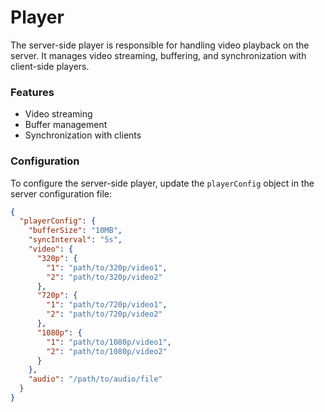 # Player 

The server-side player is responsible for handling video playback on the server. It manages video streaming, buffering, and synchronization with client-side players.

### Features

- Video streaming
- Buffer management
- Synchronization with clients

### Configuration

To configure the server-side player, update the `playerConfig` object in the server configuration file:

```json
{
  "playerConfig": {
    "bufferSize": "10MB",
    "syncInterval": "5s",
    "video": {
      "320p": {
        "1": "path/to/320p/video1",
        "2": "path/to/320p/video2"
      },
      "720p": {
        "1": "path/to/720p/video1",
        "2": "path/to/720p/video2"
      },
      "1080p": {
        "1": "path/to/1080p/video1",
        "2": "path/to/1080p/video2"
      }
    },
    "audio": "/path/to/audio/file"
  }
}
```
